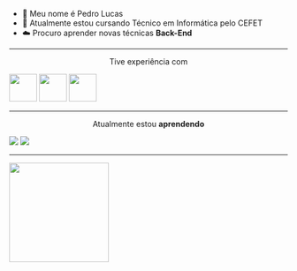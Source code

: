 - 👋 Meu nome é Pedro Lucas
- 🔭 Atualmente estou cursando Técnico em Informática pelo CEFET
- ☁️ Procuro aprender novas técnicas <b>Back-End</b>
<hr>
<p align="center">Tive experiência com</p>
<div style="display: inline" align="center">
<img width=50 height=50 src="https://cdn.jsdelivr.net/gh/devicons/devicon@latest/icons/c/c-original.svg" />
<img width=50 height=50 src="https://cdn.jsdelivr.net/gh/devicons/devicon@latest/icons/cplusplus/cplusplus-original.svg" />
<img width=50 height=50 src="https://cdn.jsdelivr.net/gh/devicons/devicon@latest/icons/mysql/mysql-original.svg" />
</div>
<hr>

<p align="center">Atualmente estou <b>aprendendo</b></p>
<div style="display: inline" align="center">
<img src="https://cdn.jsdelivr.net/gh/devicons/devicon@latest/icons/java/java-original.svg" />
<img src="https://cdn.jsdelivr.net/gh/devicons/devicon@latest/icons/flutter/flutter-original.svg" />
</div>
<hr>

<div style="display: inline" align="center">
<img loading="lazy" height="180em" src="https://github-readme-stats.vercel.app/api/top-langs/?username=Pedro867&layout=compact&langs_count=7&theme=dracula"/>
</div>
